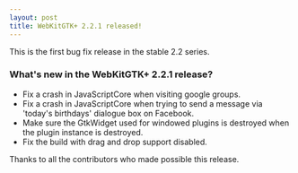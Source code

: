 ```yaml
---
layout: post
title: WebKitGTK+ 2.2.1 released!
---
```


This is the first bug fix release in the stable 2.2 series.

### What's new in the WebKitGTK+ 2.2.1 release?

 - Fix a crash in JavaScriptCore when visiting google groups.
 - Fix a crash in JavaScriptCore when trying to send a message via
   'today's birthdays' dialogue box on Facebook.
 - Make sure the GtkWidget used for windowed plugins is destroyed
   when the plugin instance is destroyed.
 - Fix the build with drag and drop support disabled.

Thanks to all the contributors who made possible this release.
